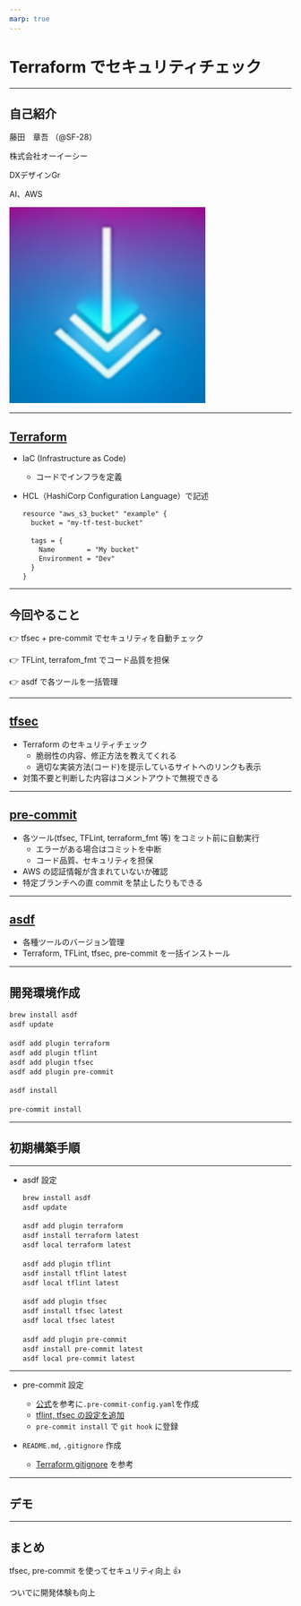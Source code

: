 ```yaml
---
marp: true
---
```


# Terraform でセキュリティチェック

---

## 自己紹介

藤田　章吾 （@SF-28）

株式会社オーイーシー

DXデザインGr

AI、AWS

![bg right](./imgs/icon_square.png)

---

## [Terraform](https://github.com/hashicorp/terraform)

- IaC (Infrastructure as Code)
  - コードでインフラを定義
- HCL（HashiCorp Configuration Language）で記述

  ```hcl
  resource "aws_s3_bucket" "example" {
    bucket = "my-tf-test-bucket"

    tags = {
      Name        = "My bucket"
      Environment = "Dev"
    }
  }
  ```

---

## 今回やること

👉 tfsec + pre-commit でセキュリティを自動チェック

👉 TFLint, terrafom_fmt でコード品質を担保

👉 asdf で各ツールを一括管理

---

## [tfsec](https://github.com/aquasecurity/tfsec)

- Terraform のセキュリティチェック
  - 脆弱性の内容、修正方法を教えてくれる
  - 適切な実装方法(コード)を提示しているサイトへのリンクも表示
- 対策不要と判断した内容はコメントアウトで無視できる

---

## [pre-commit](https://github.com/pre-commit/pre-commit)

- 各ツール(tfsec, TFLint, terraform_fmt 等) をコミット前に自動実行
  - エラーがある場合はコミットを中断
  - コード品質、セキュリティを担保
- AWS の認証情報が含まれていないか確認
- 特定ブランチへの直 commit を禁止したりもできる

---

## [asdf](https://github.com/asdf-vm/asdf)

- 各種ツールのバージョン管理
- Terraform, TFLint, tfsec, pre-commit を一括インストール

---

## 開発環境作成

```sh
brew install asdf
asdf update

asdf add plugin terraform
asdf add plugin tflint
asdf add plugin tfsec
asdf add plugin pre-commit

asdf install

pre-commit install
```

---

## 初期構築手順

---

- asdf 設定

  ```sh
  brew install asdf
  asdf update

  asdf add plugin terraform
  asdf install terraform latest
  asdf local terraform latest

  asdf add plugin tflint
  asdf install tflint latest
  asdf local tflint latest

  asdf add plugin tfsec
  asdf install tfsec latest
  asdf local tfsec latest

  asdf add plugin pre-commit
  asdf install pre-commit latest
  asdf local pre-commit latest
  ```

---

- pre-commit 設定

  - [公式](https://github.com/pre-commit/pre-commit-hooks)を参考に`.pre-commit-config.yaml`を作成
  - [tflint, tfsec の設定を追加](https://github.com/antonbabenko/pre-commit-terraform#3-add-configs-and-hooks)
  - `pre-commit install` で `git hook` に登録

- `README.md`, `.gitignore` 作成

  - [Terraform.gitignore](https://github.com/github/gitignore/blob/main/Terraform.gitignore) を参考

---

## デモ

---

## まとめ

tfsec, pre-commit を使ってセキュリティ向上 👍

ついでに開発体験も向上
